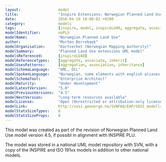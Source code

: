 ```yaml
---
layout:                 model
title:                  "Inspire Extensions: Norwegian Planned Land Use"
date:                   2016-04-19 18:00:02 +0200
category:               models
tags:                   [inspire, model, inspireLU40, aggregate, associate, inherit]
modelIdentifier:        noPLU
modelName:              "Norwegian Planned Land Use"
author:                 "Morten Borrebaek"
modelOrganisation:      "Kartverket (Norwegian Mapping Authority)"
modelSummary:           "Planned Land Use extensions UML model"
modelsReferenced:       [inspireLU40]
modelReferenceTypes:    [aggregate, associate, inherit]
modelUsesPatterns:      [aggregation, association, inheritance]
modelSchemaLanguage:    "UML, OCL"
modelSpokenLanguage:    "Norwegian, some elements with english aliases."
modelSchemaTool:        "Enterprise Architect"
modelMaturity:          "Under development"
modelLatestVersion:     "5.0"
modelPreviousVersions:  "4.5"
modelNextVersion:       "Long-term resources available"
modelLicense:           "Open (Unrestricted or attribution-only licenses such as CC-BY, BSD or Apache)"
modelLink:              http://sosi.geonorge.no/SVNFAQ/EAP/SOSI_modellregister_JET40.eap
modelStatsSizeTypes:    0
modelStatsSizeProps:    0 
---
```


This model was created as part of the revision of Norwegian Planned Land Use model version 4.5, if possibl in alignment with INSPIRE PLU.

The model was stored in a national UML model repository with SVN, with a copy of the INSPIRE and ISO 191xx models in addition to other national models.
